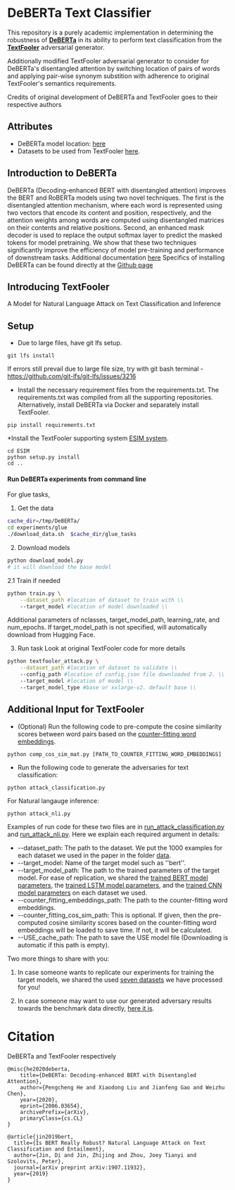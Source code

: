 # DeBERTa Text Classifier

This repository is a purely academic implementation in determining the robustness of [ **DeBERTa**](https://arxiv.org/abs/2006.03654) in its ability to perform text classification from the [ **TextFooler**](https://arxiv.org/abs/1907.11932) adversarial generator.

Additionally modified TextFooler adversarial generator to consider for DeBERTa's disentangled attention by switching location of pairs of words and applying pair-wise synonym substition with adherence to original TextFooler's semantics requirements.

Credits of original development of DeBERTa and TextFooler goes to their respective authors

## Attributes
- DeBERTa model location: [here](https://huggingface.co/models?search=microsoft%2Fdeberta)
- Datasets to be used from TextFooler [here](https://bit.ly/nlp_adv_data).

## Introduction to DeBERTa 
DeBERTa (Decoding-enhanced BERT with disentangled attention) improves the BERT and RoBERTa models using two novel techniques. The first is the disentangled attention mechanism, where each word is represented using two vectors that encode its content and position, respectively, and the attention weights among words are computed using disentangled matrices on their contents and relative positions. Second, an enhanced mask decoder is used to replace the output softmax layer to predict the masked tokens for model pretraining. We show that these two techniques significantly improve the efficiency of model pre-training and performance of downstream tasks.
Additional documentation [here](https://deberta.readthedocs.io/en/latest/)
Specifics of installing DeBERTa can be found directly at the [Github page](https://github.com/Jason-J-Choi/DeBERTa)

## Introducing TextFooler
A Model for Natural Language Attack on Text Classification and Inference

## Setup
* Due to large files, have git lfs setup.
```
git lfs install
```
If errors still prevail due to large file size, try with git bash terminal - https://github.com/git-lfs/git-lfs/issues/3216


* Install the necessary requirement files from the requirements.txt. The requirements.txt was compiled from all the supporting repositories. Alternatively, install DeBERTa via Docker and separately install TextFooler.
```
pip install requirements.txt
```

*Install the TextFooler supporting system [ESIM system](https://github.com/coetaur0/ESIM).
```
cd ESIM
python setup.py install
cd ..
```

#### Run DeBERTa experiments from command line
For glue tasks, 
1. Get the data
``` bash
cache_dir=/tmp/DeBERTa/
cd experiments/glue
./download_data.sh  $cache_dir/glue_tasks
```

2. Download models
``` bash
python download_model.py
# it will download the base model
```

2.1 Train if needed
``` bash
python train.py \
    --dataset_path #location of dataset to train with \\
    --target_model #location of model downloaded \\
```
Additional parameters of nclasses, target_model_path, learning_rate, and num_epochs.
If target_model_path is not specified, will automatically download from Hugging Face.

3. Run task
Look at original TextFooler code for more details
``` bash
python textfooler_attack.py \
    --dataset_path #location of dataset to validate \\
    --config_path #location of config.json file downloaded from 2. \\
    --target_model #location of model \\
    --target_model_type #base or xxlarge-v2. default base \\
```

## Additional Input for TextFooler
* (Optional) Run the following code to pre-compute the cosine similarity scores between word pairs based on the [counter-fitting word embeddings](https://drive.google.com/open?id=1bayGomljWb6HeYDMTDKXrh0HackKtSlx).

```
python comp_cos_sim_mat.py [PATH_TO_COUNTER_FITTING_WORD_EMBEDDINGS]
```

* Run the following code to generate the adversaries for text classification:

```
python attack_classification.py
```

For Natural langauge inference:

```
python attack_nli.py
```

Examples of run code for these two files are in [run_attack_classification.py](https://github.com/jind11/TextFooler/blob/master/run_attack_classification.py) and [run_attack_nli.py](https://github.com/jind11/TextFooler/blob/master/run_attack_nli.py). Here we explain each required argument in details:

  * --dataset_path: The path to the dataset. We put the 1000 examples for each dataset we used in the paper in the folder [data](https://github.com/jind11/TextFooler/tree/master/data).
  * --target_model: Name of the target model such as ''bert''.
  * --target_model_path: The path to the trained parameters of the target model. For ease of replication, we shared the [trained BERT model parameters](https://drive.google.com/drive/folders/1wKjelHFcqsT3GgA7LzWmoaAHcUkP4c7B?usp=sharing), the [trained LSTM model parameters](https://drive.google.com/drive/folders/108myH_HHtBJX8MvhBQuvTGb-kGOce5M2?usp=sharing), and the [trained CNN model parameters](https://drive.google.com/drive/folders/1Ifowzfers0m1Aw2vE8O7SMifHUhkTEjh?usp=sharing) on each dataset we used.
  * --counter_fitting_embeddings_path: The path to the counter-fitting word embeddings.
  * --counter_fitting_cos_sim_path: This is optional. If given, then the pre-computed cosine similarity scores based on the counter-fitting word embeddings will be loaded to save time. If not, it will be calculated.
  * --USE_cache_path: The path to save the USE model file (Downloading is automatic if this path is empty).
  
Two more things to share with you:

1. In case someone wants to replicate our experiments for training the target models, we shared the used [seven datasets](https://drive.google.com/open?id=1N-FYUa5XN8qDs4SgttQQnrkeTXXAXjTv) we have processed for you!

2. In case someone may want to use our generated adversary results towards the benchmark data directly, [here it is](https://drive.google.com/drive/folders/12yeqcqZiEWuncC5zhSUmKBC3GLFiCEaN?usp=sharing).

# Citation
DeBERTa and TextFooler respectively
```
@misc{he2020deberta,
    title={DeBERTa: Decoding-enhanced BERT with Disentangled Attention},
    author={Pengcheng He and Xiaodong Liu and Jianfeng Gao and Weizhu Chen},
    year={2020},
    eprint={2006.03654},
    archivePrefix={arXiv},
    primaryClass={cs.CL}
}

@article{jin2019bert,
  title={Is BERT Really Robust? Natural Language Attack on Text Classification and Entailment},
  author={Jin, Di and Jin, Zhijing and Zhou, Joey Tianyi and Szolovits, Peter},
  journal={arXiv preprint arXiv:1907.11932},
  year={2019}
}
```


